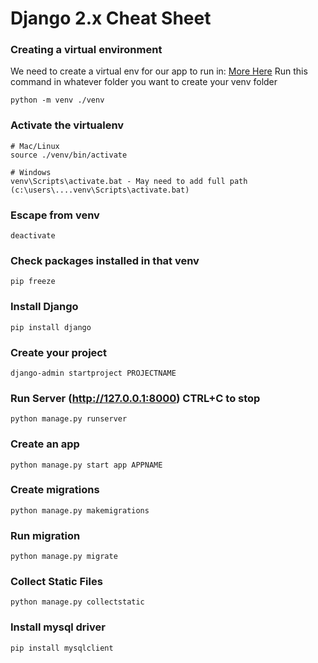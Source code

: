 # Django 2.x Cheat Sheet

### Creating a virtual environment

We need to create a virtual env for our app to run in: [More Here](https://docs.python.org/3/library/venv.html)
Run this command in whatever folder you want to create your venv folder

```
python -m venv ./venv
```

### Activate the virtualenv

```
# Mac/Linux
source ./venv/bin/activate

# Windows
venv\Scripts\activate.bat - May need to add full path (c:\users\....venv\Scripts\activate.bat)
```

### Escape from venv

```
deactivate
```

### Check packages installed in that venv

```
pip freeze
```

### Install Django

```
pip install django
```

### Create your project

```
django-admin startproject PROJECTNAME
```

### Run Server (http://127.0.0.1:8000) CTRL+C to stop

```
python manage.py runserver
```

### Create an app
```
python manage.py start app APPNAME
```

### Create migrations
```
python manage.py makemigrations
```

### Run migration
```
python manage.py migrate
```

### Collect Static Files
```
python manage.py collectstatic
```

### Install mysql driver
```
pip install mysqlclient
```